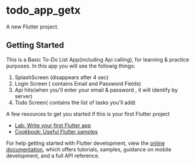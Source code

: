 # todo_app_getx

A new Flutter project.

## Getting Started

This is a Basic To-Do List App(including Api calling), for learning & practice purposes. In this app you will see the followig things: 
1. SplashScreen (disappears after 4 sec)
2. Login Screen ( contains Email and Password Fields)
3. Api hits(when you'll enter your email & password , it will identify by server)
4. Todo Screen( contains the list of tasks you'll add)

A few resources to get you started if this is your first Flutter project

- [Lab: Write your first Flutter app](https://docs.flutter.dev/get-started/codelab)
- [Cookbook: Useful Flutter samples](https://docs.flutter.dev/cookbook)

For help getting started with Flutter development, view the
[online documentation](https://docs.flutter.dev/), which offers tutorials,
samples, guidance on mobile development, and a full API reference.
